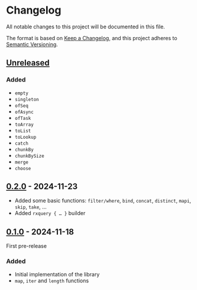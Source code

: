 # Changelog

All notable changes to this project will be documented in this file.

The format is based on [Keep a Changelog](https://keepachangelog.com/en/1.0.0/),
and this project adheres to [Semantic Versioning](https://semver.org/spec/v2.0.0.html).

## [Unreleased]

### Added
* `empty`
* `singleton`
* `ofSeq`
* `ofAsync`
* `ofTask`
* `toArray`
* `toList`
* `toLookup`
* `catch`
* `chunkBy`
* `chunkBySize`
* `merge`
* `choose`

## [0.2.0] - 2024-11-23

- Added some basic functions: `filter/where`, `bind`, `concat`, `distinct`, `mapi`, `skip`, `take`, …
- Added `rxquery { … }` builder

## [0.1.0] - 2024-11-18

First pre-release

### Added
- Initial implementation of the library
- `map`, `iter` and `length` functions

[Unreleased]: https://github.com/fsprojects/FSharp.Control.R3/compare/releases/0.2.0...HEAD
[0.2.0]: https://github.com/fsprojects/FSharp.Control.R3/compare/releases/0.1.0...releases/0.2.0
[0.1.0]: https://github.com/fsprojects/FSharp.Control.R3/releases/tag/releases/0.1.0
